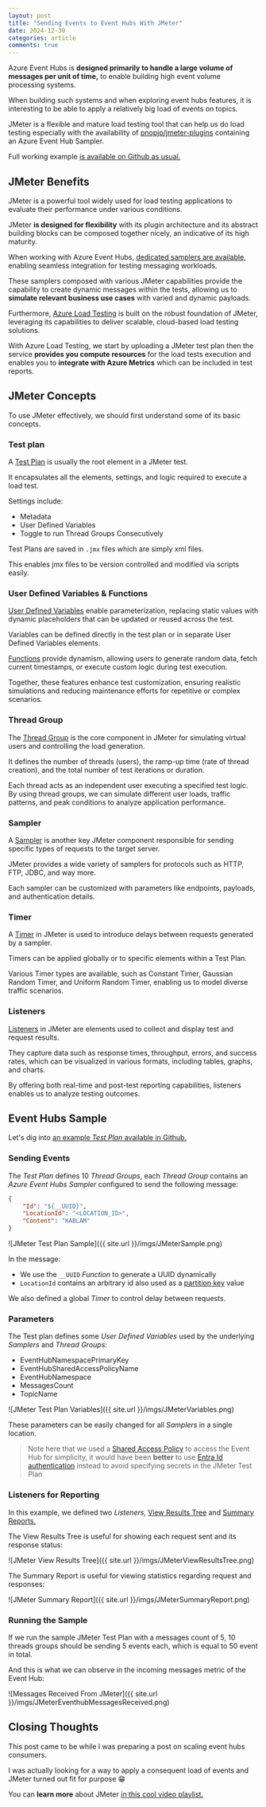 ```yaml
---
layout: post
title: "Sending Events to Event Hubs With JMeter"
date: 2024-12-30
categories: article
comments: true
---
```


Azure Event Hubs is **designed primarily to handle a large volume of messages per unit of time,** to enable building high event volume processing systems.

When building such systems and when exploring event hubs features, it is interesting to be able to apply a relatively big load of events on topics.

JMeter is a flexible and mature load testing tool that can help us do load testing especially with the availability of [pnopjp/jmeter-plugins](https://github.com/pnopjp/jmeter-plugins) containing an Azure Event Hub Sampler.

<i class="fa-brands fa-github"></i> Full working example [is available on Github as usual.](https://github.com/MissaouiChedy/BlogSamples/tree/main/AzureEventHubsJMeterSendingEvents)

## JMeter Benefits

JMeter is a powerful tool widely used for load testing applications to evaluate their performance under various conditions.

JMeter **is designed for flexibility** with its plugin architecture and its abstract building blocks can be composed together nicely, an indicative of its high maturity.

When working with Azure Event Hubs, [dedicated samplers are available,](https://blog.pnop.co.jp/jmeter-azure-event-hubs_en/) enabling seamless integration for testing messaging workloads. 

These samplers composed with various JMeter capabilities provide the capability to create dynamic messages within the tests, allowing us to **simulate relevant business use cases** with varied and dynamic payloads.

Furthermore, [Azure Load Testing](https://learn.microsoft.com/en-us/azure/load-testing/overview-what-is-azure-load-testing) is built on the robust foundation of JMeter, leveraging its capabilities to deliver scalable, cloud-based load testing solutions. 

With Azure Load Testing, we start by uploading a JMeter test plan then the service **provides you compute resources** for the load tests execution and enables you to **integrate with Azure Metrics** which can be included in test reports.

## JMeter Concepts

To use JMeter effectively, we should first understand some of its basic concepts.

### Test plan

A [Test Plan](https://jmeter.apache.org/usermanual/test_plan.html) is usually the root element in a  JMeter test. 

It encapsulates all the elements, settings, and logic required to execute a load test.

Settings include:
 - Metadata
 - User Defined Variables
 - Toggle to run Thread Groups Consecutively

Test Plans are saved in `.jmx` files which are simply xml files.

This enables jmx files to be version controlled and modified via scripts easily.

### User Defined Variables & Functions

[User Defined Variables](https://www.perfmatrix.com/jmeter-user-defined-variables/) enable parameterization, replacing static values with dynamic placeholders that can be updated or reused across the test.

Variables can be defined directly in the test plan or in separate User Defined Variables elements.

[Functions](https://jmeter.apache.org/usermanual/functions.html) provide dynamism, allowing users to generate random data, fetch current timestamps, or execute custom logic during test execution.

Together, these features enhance test customization, ensuring realistic simulations and reducing maintenance efforts for repetitive or complex scenarios.

### Thread Group
The [Thread Group](https://www.blazemeter.com/blog/jmeter-thread-group) is the core component in JMeter for simulating virtual users and controlling the load generation.

It defines the number of threads (users), the ramp-up time (rate of thread creation), and the total number of test iterations or duration.

Each thread acts as an independent user executing a specified test logic. By using thread groups, we can simulate different user loads, traffic patterns, and peak conditions to analyze application performance.

### Sampler
A [Sampler](https://jmeter.apache.org/usermanual/component_reference.html#samplers) is another key JMeter component responsible for sending specific types of requests to the target server.

JMeter provides a wide variety of samplers for protocols such as HTTP, FTP, JDBC, and way more.

Each sampler can be customized with parameters like endpoints, payloads, and authentication details.

### Timer
A [Timer](https://www.blazemeter.com/blog/jmeter-timer) in JMeter is used to introduce delays between requests generated by a sampler. 

Timers can be applied globally or to specific elements within a Test Plan. 

Various Timer types are available, such as Constant Timer, Gaussian Random Timer, and Uniform Random Timer, enabling us to model diverse traffic scenarios.

### Listeners
[Listeners](https://jmeter.apache.org/usermanual/listeners.html) in JMeter are elements used to collect and display test and request results.

They capture data such as response times, throughput, errors, and success rates, which can be visualized in various formats, including tables, graphs, and charts.

By offering both real-time and post-test reporting capabilities, listeners enables us to analyze testing outcomes.

## Event Hubs Sample

Let's dig into [an example *Test Plan* available in Github.](https://github.com/MissaouiChedy/BlogSamples/tree/main/AzureEventHubsJMeterSendingEvents)

### Sending Events

The *Test Plan* defines 10 *Thread Groups*, each *Thread Group* contains an *Azure Event Hubs Sampler* configured to send the following message:
```json
{
    "Id": "${__UUID}",
    "LocationId": "<LOCATION_ID>",
    "Content": "KABLAM"
}
``` 

<div class="img-container">
![JMeter Test Plan Sample]({{ site.url }}/imgs/JMeterSample.png)
</div>

In the message:
  - We use the `__UUID` *Function* to generate a UUID dynamically
  - `LocationId` contains an arbitrary id also used as a [partition key](https://learn.microsoft.com/en-us/azure/event-hubs/event-hubs-features#partitions) value

We also defined a global *Timer* to control delay between requests.

### Parameters

The Test plan defines some *User Defined Variables* used by the underlying *Samplers* and *Thread Groups:*
  - EventHubNamespacePrimaryKey
  - EventHubSharedAccessPolicyName
  - EventHubNamespace
  - MessagesCount
  - TopicName

<div class="img-container">
![JMeter Test Plan Variables]({{ site.url }}/imgs/JMeterVariables.png)
</div>

These parameters can be easily changed for all *Samplers* in a single location.

> Note here that we used a [Shared Access Policy](https://learn.microsoft.com/en-us/azure/event-hubs/authorize-access-shared-access-signature) to access the Event Hub for simplicity, it would have been **better** to use [Entra Id authentication](https://github.com/pnopjp/jmeter-plugins/blob/master/docs/configurations.md#microsoft-entra-id-credential) instead to avoid specifying secrets in the JMeter Test Plan

### Listeners for Reporting
In this example, we defined two *Listeners*, [View Results Tree](https://jmeter.apache.org/usermanual/component_reference.html#View_Results_Tree) and [Summary Reports.](https://jmeter.apache.org/usermanual/component_reference.html#Summary_Report)

The View Results Tree is useful for showing each request sent and its response status:

<div class="img-container">
![JMeter View Results Tree]({{ site.url }}/imgs/JMeterViewResultsTree.png)
</div>

The Summary Report is useful for viewing statistics regarding request and responses:
<div class="img-container">
![JMeter Summary Report]({{ site.url }}/imgs/JMeterSummaryReport.png)
</div>

### Running the Sample
If we run the sample JMeter Test Plan with a messages count of 5, 10 threads groups should be sending 5 events each, which is equal to 50 event in total.

And this is what we can observe in the incoming messages metric of the Event Hub:
<div class="img-container">
![Messages Received From JMeter]({{ site.url }}/imgs/JMeterEventhubMessagesReceived.png)
</div>

## Closing Thoughts
This post came to be while I was preparing a post on scaling event hubs consumers.

I was actually looking for a way to apply a consequent load of events and JMeter turned out fit for purpose 😁

You can **learn more** about JMeter [in this cool video playlist.](https://www.youtube.com/watch?v=817zU_bXh9Y&list=PLUDwpEzHYYLs33uFHeIJo-6eU92IoiMZ7)
